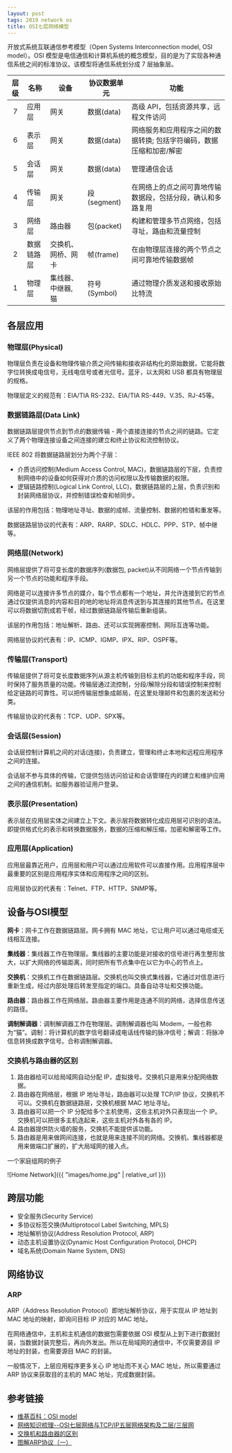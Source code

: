 ```yaml
---
layout: post
tags: 2019 network os
title: OSI七层网络模型
---
```


开放式系统互联通信参考模型（Open Systems Interconnection model, OSI model）。OSI 模型是电信通信和计算机系统的概念模型，目的是为了实现各种通信系统之间的标准协议。该模型将通信系统划分成 7 层抽象层。

| 层级 | 名称       | 设备               | 协议数据单元 | 功能                                                                |
| :--: | ---------- | ---                | -----------  | ------------------------------------------------------------------  |
| 7    | 应用层     | 网关               | 数据(data)   | 高级 API，包括资源共享，远程文件访问                                |
| 6    | 表示层     | 网关               | 数据(data)   | 网络服务和应用程序之间的数据转换; 包括字符编码，数据压缩和加密/解密 |
| 5    | 会话层     | 网关               | 数据(data)   | 管理通信会话                                                        |
| 4    | 传输层     | 网关               | 段(segment)  | 在网络上的点之间可靠地传输数据段，包括分段，确认和多路复用          |
| 3    | 网络层     | 路由器             | 包(packet)   | 构建和管理多节点网络，包括寻址，路由和流量控制                      |
| 2    | 数据链路层 | 交换机、网桥、网卡 | 帧(frame)    | 在由物理层连接的两个节点之间可靠地传输数据帧                        |
| 1    | 物理层     | 集线器、中继器, 猫 | 符号(Symbol) | 通过物理介质发送和接收原始比特流                                    |

## 各层应用

### 物理层(Physical)

物理层负责在设备和物理传输介质之间传输和接收非结构化的原始数据，它能将数字位转换成电信号，无线电信号或者光信号。蓝牙，以太网和 USB 都具有物理层的规格。

物理层定义的规范有：EIA/TIA RS-232、EIA/TIA RS-449、V.35、RJ-45等。

### 数据链路层(Data Link)

数据链路层提供节点到节点的数据传输 - 两个直接连接的节点之间的链路。它定义了两个物理连接设备之间连接的建立和终止协议和流控制协议。

IEEE 802 将数据链路层划分为两个子层：

- 介质访问控制(Medium Access Control, MAC)，数据链路层的下层，负责控制网络中的设备如何获得对介质的访问权限以及传输数据的权限。
- 逻辑链路控制(Logical Link Control, LLC)，数据链路层的上层，负责识别和封装网络层协议，并控制错误检查和帧同步。

该层的作用包括：物理地址寻址、数据的成帧、流量控制、数据的检错和重发等。

数据链路层协议的代表有：ARP、RARP、SDLC、HDLC、PPP、STP、帧中继等。

### 网络层(Network)

网络层提供了将可变长度的数据序列(数据包, packet)从不同网络一个节点传输到另一个节点的功能和程序手段。

网络是可以连接许多节点的媒介，每个节点都有一个地址，并允许连接到它的节点通过仅提供消息的内容和目的地的地址将消息传送到与其连接的其他节点。在这里可以将数据切割成若干帧，经过数据链路层传输后重新组装。

该层的作用包括：地址解析、路由、还可以实现拥塞控制、网际互连等功能。

网络层协议的代表有：IP、ICMP、IGMP、IPX、RIP、OSPF等。

### 传输层(Transport)

传输层提供了将可变长度数据序列从源主机传输到目标主机的功能和程序手段，同时保持了服务质量的功能。传输层通过流控制，分段/解除分段和错误控制来控制给定链路的可靠性。可以把传输层想象成邮局，在这里处理邮件和包裹的发送和分类。

传输层协议的代表有：TCP、UDP、SPX等。

### 会话层(Session)

会话层控制计算机之间的对话(连接)，负责建立，管理和终止本地和远程应用程序之间的连接。

会话层不参与具体的传输，它提供包括访问验证和会话管理在内的建立和维护应用之间的通信机制。如服务器验证用户登录。

### 表示层(Presentation)

表示层在应用层实体之间建立上下文。表示层将数据转化成应用层可识别的语法。即提供格式化的表示和转换数据服务，数据的压缩和解压缩，加密和解密等工作。

### 应用层(Application)

应用层最靠近用户，应用层和用户可以通过应用软件可以直接作用。应用程序层中最重要的区别是应用程序实体和应用程序之间的区别。

应用层协议的代表有：Telnet、FTP、HTTP、SNMP等。

## 设备与OSI模型

**网卡**：网卡工作在数据链路层。网卡拥有 MAC 地址，它让用户可以通过电缆或无线相互连接。

**集线器**：集线器工作在物理层。集线器的主要功能是对接收的信号进行再生整形放大，以扩大网络的传输距离，同时把所有节点集中在以它为中心的节点上。

**交换机**：交换机工作在数据链路层。交换机也叫交换式集线器，它通过对信息进行重新生成，经过内部处理后转发至指定的端口。具备自动寻址和交换功能。

**路由器**：路由器工作在网络层。路由器主要作用是连通不同的网络，选择信息传送的路径。

**调制解调器**：调制解调器工作在物理层。调制解调器也叫 Modem，一般也称为“猫”。调制：将计算机的数字信号翻译成电话线传输的脉冲信号；解调：将脉冲信息转换成数字信号。合称调制解调器。

### 交换机与路由器的区别

1. 路由器给可以给局域网自动分配 IP，虚拟拨号。交换机只是用来分配网络数据。
2. 路由器在网络层，根据 IP 地址寻址，路由器可以处理 TCP/IP 协议，交换机不可以。交换机在数据链路层，交换机根据 MAC 地址寻址。
3. 路由器可以把一个 IP 分配给多个主机使用，这些主机对外只表现出一个 IP。交换机可以把很多主机连起来，这些主机对外各有各的 IP。
4. 路由器提供防火墙的服务，交换机不能提供该功能。
5. 路由器是用来做网间连接，也就是用来连接不同的网络。交换机、集线器都是用来做端口扩展的，扩大局域网的接入点。

一个家庭组网的例子

![Home Network]({{ "images/home.jpg" | relative_url }})

## 跨层功能

- 安全服务(Security Service)
- 多协议标签交换(Multiprotocol Label Switching, MPLS)
- 地址解析协议(Address Resolution Protocol, ARP)
- 动态主机设置协议(Dynamic Host Configuration Protocol, DHCP)
- 域名系统(Domain Name System, DNS)

## 网络协议

### ARP

ARP（Address Resolution Protocol）即地址解析协议，用于实现从 IP 地址到 MAC 地址的映射，即询问目标 IP 对应的 MAC 地址。

在网络通信中，主机和主机通信的数据包需要依据 OSI 模型从上到下进行数据封装，当数据封装完整后，再向外发出。所以在局域网的通信中，不仅需要源目 IP 地址的封装，也需要源目 MAC 的封装。

一般情况下，上层应用程序更多关心 IP 地址而不关心 MAC 地址，所以需要通过 ARP 协议来获取目的主机的 MAC 地址，完成数据封装。

## 参考链接

- [维基百科：OSI model](https://en.wikipedia.org/wiki/OSI_model)
- [网络知识梳理--OSI七层网络与TCP/IP五层网络架构及二层/三层网](https://www.cnblogs.com/kevingrace/p/5909719.html)
- [交换机和路由器的区别](https://product.pconline.com.cn/itbk/wlbg/wireless/1511/7143670.html)
- [图解ARP协议（一）](https://zhuanlan.zhihu.com/p/28771785)
